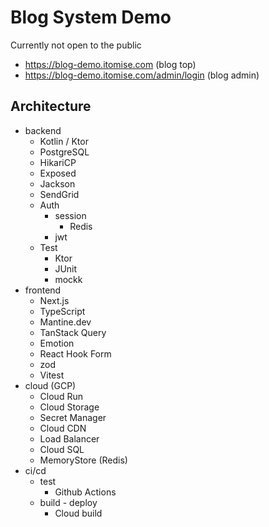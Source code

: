# Blog System Demo

Currently not open to the public

- https://blog-demo.itomise.com (blog top)
- https://blog-demo.itomise.com/admin/login (blog admin)

## Architecture

- backend
  - Kotlin / Ktor
  - PostgreSQL
  - HikariCP
  - Exposed
  - Jackson
  - SendGrid
  - Auth
    - session
      - Redis
    - jwt
  - Test
    - Ktor
    - JUnit
    - mockk
- frontend
  - Next.js
  - TypeScript
  - Mantine.dev
  - TanStack Query
  - Emotion
  - React Hook Form
  - zod
  - Vitest
- cloud (GCP)
  - Cloud Run
  - Cloud Storage
  - Secret Manager
  - Cloud CDN
  - Load Balancer
  - Cloud SQL
  - MemoryStore (Redis)
- ci/cd
  - test
    - Github Actions
  - build - deploy
    - Cloud build
